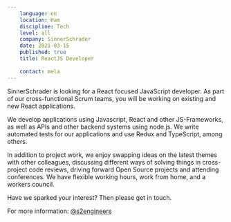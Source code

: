 ```yaml
---
    language: en
    location: Ham
    discipline: Tech
    level: all
    company: SinnerSchrader
    date: 2021-03-15
    published: true
    title: ReactJS Developer
    
    contact: mela
---
```


SinnerSchrader is looking for a React focused JavaScript developer. As part of our cross-functional Scrum teams, you will be working on existing and new React applications.

We develop applications using Javascript, React and other JS-Frameworks, as well as APIs and other backend systems using node.js. We write automated tests for our applications and use Redux and TypeScript, among others.

In addition to project work, we enjoy swapping ideas on the latest themes with other colleagues, discussing different ways of solving things in cross-project code reviews, driving forward Open Source projects and attending conferences. We have flexible working hours, work from home, and a workers council.

Have we sparked your interest? Then please get in touch.

For more information: [@s2engineers](https://twitter.com/s2engineers)

